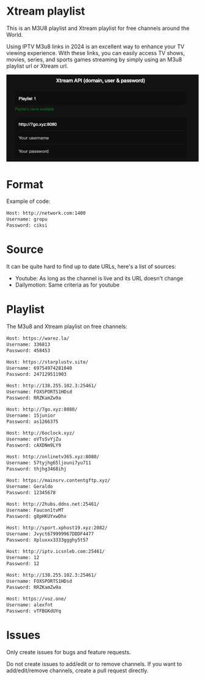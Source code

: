 # Xtream playlist

This is an M3U8 playlist and Xtream playlist for free channels around the World.

Using IPTV M3u8 links in 2024 is an excellent way to enhance your TV viewing experience. With these links, you can easily access TV shows, movies, series, and sports games streaming by simply using an M3u8 playlist url or Xtream url.

![VLC Network Panel](https://raw.githubusercontent.com/m3u8-xtream/magazine-blog/master/img/preview.jpg)

# Format

Example of code:

```
Host: http://network.com:1400
Username: gropu
Password: ciksi
```

# Source

It can be quite hard to find up to date URLs, here's a list of sources:

- Youtube: As long as the channel is live and its URL doesn't change
- Dailymotion: Same criteria as for youtube

# Playlist

The M3u8 and Xtream playlist on free channels:

```
Host: https://warez.la/
Username: 336813
Password: 458453
```

```
Host: https://starplustv.site/
Username: 69754974281040
Password: 247129511903
```

```
Host: http://138.255.102.3:25461/
Username: FOXSPORTS1HDsd
Password: RRZKamZw9a
```

```
Host: http://7go.xyz:8080/
Username: 15junior
Password: as1266375
```

```
Host: http://6oclock.xyz/
Username: oVTsSvYjZu
Password: cAXDNm9LY9
```

```
Host: http://onlinetv365.xyz:8080/
Username: 57tyjhg65ljouni7yu711
Password: thjhg3468ihj
```

```
Host: https://mainsrv.contentgftp.xyz/
Username: Geraldo
Password: 12345678
```

```
Host: http://2hubs.ddns.net:25461/
Username: Faucon1tvMT
Password: g8pHKUYxwDhx
```

```
Host: http://sport.xphost19.xyz:2082/
Username: Jvyct679999967DDDF4477
Password: Xpluxxx3333ggghy5t57
```

```
Host: http://iptv.icsnleb.com:25461/
Username: 12
Password: 12
```

```
Host: http://138.255.102.3:25461/
Username: FOXSPORTS1HDsd
Password: RRZKamZw9a
```

```
Host: https://voz.one/
Username: alexfnt
Password: vTFBGKdUYq
```

# Issues

Only create issues for bugs and feature requests.

Do not create issues to add/edit or to remove channels. If you want to add/edit/remove channels, create a pull request directly.
